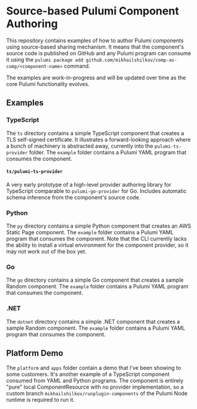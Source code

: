 # Source-based Pulumi Component Authoring

This repository contains examples of how to author Pulumi components using source-based sharing mechanism. It means that the component's source code is published on GitHub and any Pulumi program can consume it using the `pulumi package add github.com/mikhailshilkov/comp-as-comp/<component-name>` command.

The examples are work-in-progress and will be updated over time as the core Pulumi functionality evolves.

## Examples

### TypeScript

The `ts` directory contains a simple TypeScript component that creates a TLS self-signed certificate. It illustrates a forward-looking approach where a bunch of machinery is abstracted away, currently into the `pulumi-ts-provider` folder. The `example` folder contains a Pulumi YAML program that consumes the component.

#### `ts/pulumi-ts-provider`

A very early prototype of a high-level provider authoring library for TypeScript comparable to `pulumi-go-provider` for Go. Includes automatic schema inference from the component's source code.

### Python

The `py` directory contains a simple Python component that creates an AWS Static Page component. The `example` folder contains a Pulumi YAML program that consumes the component. Note that the CLI currently lacks the ability to install a virtual environment for the component provider, so it may not work out of the box yet.

### Go

The `go` directory contains a simple Go component that creates a sample Random component. The `example` folder contains a Pulumi YAML program that consumes the component.

### .NET

The `dotnet` directory contains a simple .NET component that creates a sample Random component. The `example` folder contains a Pulumi YAML program that consumes the component. 

## Platform Demo

The `platform` and `apps` folder contain a demo that I've been showing to some customers. It's another example of a TypeScript component consumed from YAML and Python programs. The component is entirely "pure" local ComponentResource with no provider implementation, so a custom branch `mikhailshilkov/runplugin-components` of the Pulumi Node runtime is required to run it.
